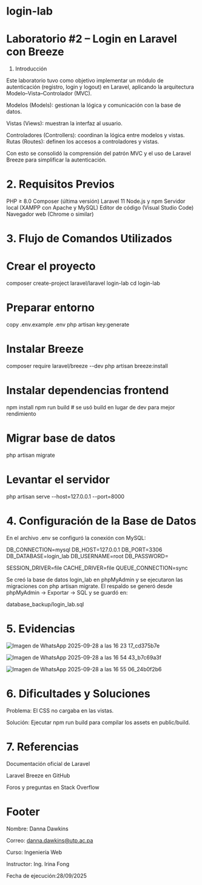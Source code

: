 # login-lab
# Laboratorio #2 – Login en Laravel con Breeze
1. Introducción

Este laboratorio tuvo como objetivo implementar un módulo de autenticación (registro, login y logout) en Laravel, aplicando la arquitectura Modelo–Vista–Controlador (MVC).

Modelos (Models): gestionan la lógica y comunicación con la base de datos.

Vistas (Views): muestran la interfaz al usuario.

Controladores (Controllers): coordinan la lógica entre modelos y vistas.
Rutas (Routes): definen los accesos a controladores y vistas.

Con esto se consolidó la comprensión del patrón MVC y el uso de Laravel Breeze para simplificar la autenticación.

# 2. Requisitos Previos

PHP ≥ 8.0
Composer (última versión)
Laravel 11
Node.js y npm
Servidor local (XAMPP con Apache y MySQL)
Editor de código (Visual Studio Code)
Navegador web (Chrome o similar)

# 3. Flujo de Comandos Utilizados
# Crear el proyecto
composer create-project laravel/laravel login-lab
cd login-lab

# Preparar entorno
copy .env.example .env
php artisan key:generate

# Instalar Breeze
composer require laravel/breeze --dev
php artisan breeze:install

# Instalar dependencias frontend
npm install
npm run build   # se usó build en lugar de dev para mejor rendimiento

# Migrar base de datos
php artisan migrate

# Levantar el servidor
php artisan serve --host=127.0.0.1 --port=8000

# 4. Configuración de la Base de Datos

En el archivo .env se configuró la conexión con MySQL:

DB_CONNECTION=mysql
DB_HOST=127.0.0.1
DB_PORT=3306
DB_DATABASE=login_lab
DB_USERNAME=root
DB_PASSWORD=

SESSION_DRIVER=file
CACHE_DRIVER=file
QUEUE_CONNECTION=sync


Se creó la base de datos login_lab en phpMyAdmin y se ejecutaron las migraciones con php artisan migrate.
El respaldo se generó desde phpMyAdmin → Exportar → SQL y se guardó en:

database_backup/login_lab.sql

# 5. Evidencias
![Imagen de WhatsApp 2025-09-28 a las 16 23 17_cd375b7e](https://github.com/user-attachments/assets/0a9e77b3-cbaa-4892-8723-c26bdd4ac41a)

![Imagen de WhatsApp 2025-09-28 a las 16 54 43_b7c69a3f](https://github.com/user-attachments/assets/73a18064-b30a-434a-ad18-aa67bff8f91d)

![Imagen de WhatsApp 2025-09-28 a las 16 55 06_24b0f2b6](https://github.com/user-attachments/assets/0bd3ad7c-89a0-43c2-9e51-96eb47f4b618)


# 6. Dificultades y Soluciones

Problema: El CSS no cargaba en las vistas.

Solución: Ejecutar npm run build para compilar los assets en public/build.


# 7. Referencias

Documentación oficial de Laravel

Laravel Breeze en GitHub

Foros y preguntas en Stack Overflow

# Footer
Nombre: Danna Dawkins

Correo: danna.dawkins@utp.ac.pa

Curso: Ingeniería Web

Instructor: Ing. Irina Fong

Fecha de ejecución:28/09/2025
 

